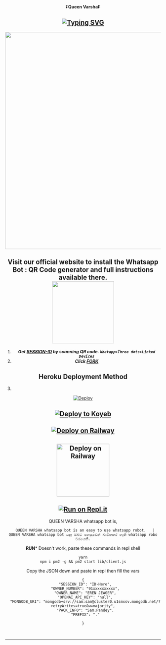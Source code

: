 <div align="center">
    ⏬<b>Queen Varsha⏬</b>

  
<div align="center">
</p>


## [![Typing SVG](https://readme-typing-svg.herokuapp.com?font=Rockstar-ExtraBold&color=F00&lines=HELLO+IM+QUEEN+VARSHA+WHATSAPP+BOT)](https://git.io/typing-svg)

   <p align="center">
<a href="https://github.com/vajirarathnayaka">
    <img src="https://telegra.ph/file/631959a0f58de57fffd6c.jpg" width="700px">
  </a>
  
## Visit our official website to install the Whatsapp Bot : QR Code generator and full instructions available there. <div> 	<a href="http://nithyabot.42web.io/"> <img src="https://i.ibb.co/dr27VyW/59060c190cbeef0acff9a657.png" width="200"></br></a>
    
1. ***Get [SESSION-ID](https://replit.com/@vajirabot1/QUEEN-VARSHA-MD-1?v=1) by scanning QR code. `Whatapp>Three dots>Linked Devices`***
2.  ***Click [FORK](https://github.com/vajirarathnayaka/QUEEN-VARSHA/fork)***
## Heroku Deployment Method
3. 
 [![Deploy](https://www.herokucdn.com/deploy/button.svg)](https://heroku.com/deploy)


 
## [![Deploy to Koyeb](https://www.koyeb.com/static/images/deploy/button.svg)](https://app.koyeb.com/apps/deploy?type=git&repository=github.com/DileepaTech/Queen-Nithya-MD&branch=main&env[SESSION_ID]&env[OWNER_NUMBER]=94705674697&env[MONGODB_URI]&&env[OWNER_NAME]=Dileepa&env[KOYEB_API]&env[PREFIX]=.&env[BOTCAHX_API]&env[ALIVE_IMG]=https://telegra.ph/file/0ff686352c51b20af8231.jpg&env[ALIVE_MSJ]=IAmOnline&env[global_url]=instagram.com&env[FAKE_COUNTRY_CODE]=92&env[READ_MESSAGE]=false&env[DISABLE_PM]=false&env[WORKTYPE]=public&env[THEME]=NITHYA&env[AUTO_STICKER]=false&env[AUTO_VOICE]=false&env[PACK_INFO]=prabath;madeby&name=nithya&env[KOYEB_NAME]=nithya&env[ANTILINK_VALUES]=chat.whatsapp.com&env[PORT]=8000)
    
## [![Deploy on Railway](https://railway.app/button.svg)](https://railway.app/template/)
 
    
## <a href="https://app.uffizzi.com/projects"><img src="https://telegra.ph/file/e464e609e43eb3dfdc144.png" alt="Deploy on Railway" width="170px"></a>
</p>
 
## [![Run on Repl.it](https://repl.it/badge/github/quiec/whatsAlfa)](https://repl.it/github/DileepaTech/Queen-Nithya-MD)

QUEEN VARSHA whatsapp bot is,

      QUEEN VARSHA whatsapp bot is an easy to use whatsapp robot.   |  QUEEN VARSHA whatsapp bot යනු ඔබට පහසුවෙන් බාවිතකර හැකි whatsapp robo වරයෙකි.


  
 


**RUN*** Doesn't work, paste these commands in repl shell

```
yarn
npm i pm2 -g && pm2 start lib/client.js
```
Copy the JSON down and paste in repl then fill the vars

```
{
  "SESSION_ID": "ID-Here",
  "OWNER_NUMBER": "91xxxxxxxxxx",
  "OWNER_NAME": "EREN JEAGER",
  "OPENAI_API_KEY": "null",
  "MONGODB_URI": "mongodb+srv://sam:sam@cluster0.u1smxsv.mongodb.net/?retryWrites=true&w=majority",
  "PACK_INFO": "Sam;Pandey",
  "PREFIX": "."
   
}
```
 
<br>
<div>

</div>
<hr>
</div>
</div>
    </center>
</body>

